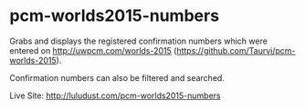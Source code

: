 # pcm-worlds2015-numbers
Grabs and displays the registered confirmation numbers which were entered on http://uwpcm.com/worlds-2015 (https://github.com/Taurvi/pcm-worlds-2015).

Confirmation numbers can also be filtered and searched.

Live Site: http://luludust.com/pcm-worlds2015-numbers